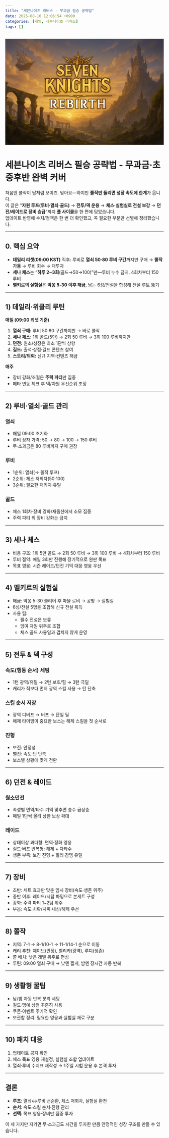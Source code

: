 ```yaml
---
title: "세븐나이츠 리버스 - 무과금 필승 공략법"
date: 2025-08-10 12:06:54 +0900
categories: [게임, 세븐나이츠 리버스]
tags: []
---
```


![tft](assets/img/seven/1754737251916.png)

# 세븐나이츠 리버스 필승 공략법 - 무과금·초중후반 완벽 커버

처음엔 쫄작이 답처럼 보이죠. 맞아요—하지만 **쫄작만 돌리면 성장 속도에 한계**가 옵니다.  
이 글은 “**자원 루프(루비·열쇠·골드)** → **전투/덱 운용** → **체스·실험실로 전설 보강** → **던전/레이드로 장비 승급**”까지 **풀 사이클**을 한 편에 담았습니다.  
업데이트 반영해 수치/정책은 한 번 더 확인했고, 꼭 필요한 부분만 선별해 정리했습니다.

---

## 0. 핵심 요약

- **데일리 리셋(09:00 KST)** 직후: 루비로 **열쇠 50·80 루비 구간**까지만 구매 → **쫄작 가동** → 루비 회수 → 재투자
- **세나 체스**는 “**하루 2~3회**(골드→50→100)”만—루비 누수 금지. 4회차부터 150 루비
- **멜키르의 실험실**은 **악몽 5-30 이후 해금**, 남는 6성/전설을 합성해 전설 루트 뚫기

---

## 1) 데일리·위클리 루틴

**매일 (09:00 리셋 기준)**  
1) **열쇠 구매:** 루비 50·80 구간까지만 → 바로 쫄작  
2) **세나 체스:** 1회 골드(5만) → 2회 50 루비 → 3회 100 루비까지만  
3) **던전:** 원소/성장은 최소 1단씩 상향  
4) **길드:** 출석·상점·길드 콘텐츠 참여  
5) **스토리/의뢰:** 신규 지역·컨텐츠 해금

**매주**  
- 장비 강화/초월은 **주력 파티**만 집중  
- 메타 변동 체크 후 덱/자원 우선순위 조정

---

## 2) 루비·열쇠·골드 관리

### 열쇠
- 매일 09:00 초기화
- 루비 상자 가격: 50 → 80 → 100 → 150 루비
- 무·소과금은 80 루비까지 구매 권장

### 루비
- 1순위: 열쇠(→ 쫄작 루프)
- 2순위: 체스 저회차(50·100)
- 3순위: 필요한 패키지·유틸

### 골드
- 체스 1회차·장비 강화/재옵션에서 소모 집중
- 주력 파티 외 장비 강화는 금지

---

## 3) 세나 체스

- 비용 구조: 1회 5만 골드 → 2회 50 루비 → 3회 100 루비 → 4회차부터 150 루비
- 루비 절약: 매일 3회만 진행해 장기적으로 완판 목표
- 목표 영웅: 시즌 레이드/던전 기믹 대응 영웅 우선

---

## 4) 멜키르의 실험실

- 해금: 악몽 5-30 클리어 후 마을 로비 → 공방 → 실험실
- 6성/전설 5명을 조합해 신규 전설 획득
- 사용 팁:
  - 필수 전설은 보류
  - 잉여 자원 위주로 조합
  - 체스 골드 사용일과 겹치지 않게 운영

---

## 5) 전투 & 덱 구성

### 속도(행동 순서) 세팅
- 1턴 광역/유틸 → 2턴 보호/힐 → 3턴 극딜
- 캐리가 적보다 먼저 광역 스킬 사용 → 턴 단축

### 스킬 순서 저장
- 광역 디버프 → 버프 → 단일 딜
- 해제 타이밍이 중요한 보스는 해제 스킬을 첫 순서로

### 진형
- 보진: 안정성
- 밸진: 속도·턴 단축
- 보스별 상황에 맞게 전환

---

## 6) 던전 & 레이드

### 원소던전
- 속성별 면역/타수 기믹 맞추면 층수 급상승
- 매일 1단씩 올려 상한 보상 확대

### 레이드
- 상태이상 과다형: 면역·정화 영웅
- 실드·버프 반복형: 해제 + 다타수
- 생존 부족: 보진 진형 + 힐러·감뎀 유틸

---

## 7) 장비

- 초반: 세트 효과만 맞춘 임시 장비(속도·생존 위주)
- 중반 이후: 레이드/시탑 파밍으로 본세트 구성
- 강화: 주력 파티 1~2팀 위주
- 부옵: 속도·치확/치피·내성/해제 우선

---

## 8) 쫄작

- 지역: 7-1 → 8-1/10-1 → 11-1/14-1 순으로 이동
- 캐리 추천: 제이브(안정), 벨리카(광역), 루디(생존)
- 쫄 배치: 낮은 레벨 위주로 편성
- 루틴: 09:00 열쇠 구매 → 낮엔 짧게, 밤엔 장시간 자동 반복

---

## 9) 생활형 꿀팁

- 낮/밤 자동 반복 분리 세팅
- 길드·명예 상점 꾸준히 사용
- 쿠폰·이벤트 주기적 확인
- 보관함 정리: 필요한 영웅과 실험실 재료 구분

---

## 10) 패치 대응

1) 업데이트 공지 확인  
2) 체스 목표 영웅 재설정, 실험실 조합 업데이트  
3) 열쇠·루비 수지표 재작성 → 1주일 시험 운용 후 본격 투자

---

## 결론

- **루프**: 열쇠↔루비 선순환, 체스 저회차, 실험실 환전  
- **순서**: 속도·스킬 순서·진형 관리  
- **선택**: 목표 영웅·장비만 집중 투자  

이 세 가지만 지키면 무·소과금도 시간을 투자한 만큼 안정적인 성장 구조를 만들 수 있습니다.
